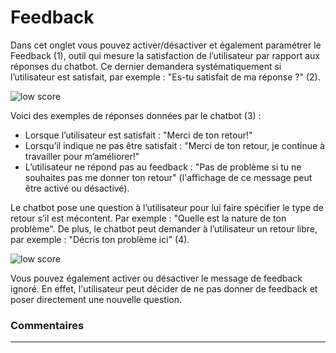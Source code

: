 # Feedback


Dans cet onglet vous pouvez activer/désactiver et également paramétrer le Feedback (1), outil qui mesure la satisfaction de l’utilisateur par rapport aux réponses du chatbot. Ce dernier demandera systématiquement si l’utilisateur est satisfait, par exemple : "Es-tu satisfait de ma réponse ?" (2).

<div class="image_center">
  <img :src="$withBase('/assets/img/fr/outils/feedback2.png')" alt="low score">
</div>


Voici des exemples de réponses données par le chatbot (3) :

-   Lorsque l’utilisateur est satisfait : "Merci de ton retour!"
-   Lorsqu’il indique ne pas être satisfait : "Merci de ton retour, je continue à travailler pour m’améliorer!"
-   L’utilisateur ne répond pas au feedback : "Pas de problème si tu ne souhaites pas me donner ton retour" (l'affichage de ce message peut être activé ou désactivé).

Le chatbot pose une question à l’utilisateur pour lui faire spécifier le type de retour s’il est mécontent. Par exemple : "Quelle est la nature de ton problème". De plus, le chatbot peut demander à l’utilisateur un retour libre, par exemple : "Décris ton problème ici" (4).

<div class="image_center">
  <img :src="$withBase('/assets/img/fr/outils/feedback3.png')" alt="low score">
</div>


Vous pouvez également activer ou désactiver le message de feedback ignoré. En effet, l'utilisateur peut décider de ne pas donner de feedback et poser directement une nouvelle question.



### Commentaires
---
<Commentaire />
